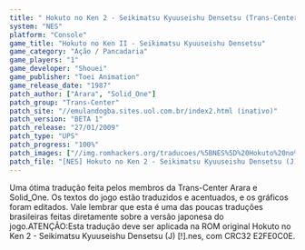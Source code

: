 ```yaml
---
title: " Hokuto no Ken 2 - Seikimatsu Kyuuseishu Densetsu (Trans-Center)"
system: "NES"
platform: "Console"
game_title: "Hokuto no Ken II - Seikimatsu Kyuuseishu Densetsu"
game_category: "Ação / Pancadaria"
game_players: "1"
game_developer: "Shouei"
game_publisher: "Toei Animation"
game_release_date: "1987"
patch_author: ["Arara", "Solid_One"]
patch_group: "Trans-Center"
patch_site: "//emulandogba.sites.uol.com.br/index2.html (inativo)"
patch_version: "BETA 1"
patch_release: "27/01/2009"
patch_type: "UPS"
patch_progress: "100%"
patch_images: ["//img.romhackers.org/traducoes/%5BNES%5D%20Hokuto%20no%20Ken%202%20-%20Seikimatsu%20Kyuuseishu%20Densetsu%20-%20Trans-Center%20-%201.png","//img.romhackers.org/traducoes/%5BNES%5D%20Hokuto%20no%20Ken%202%20-%20Seikimatsu%20Kyuuseishu%20Densetsu%20-%20Trans-Center%20-%202.png","//img.romhackers.org/traducoes/%5BNES%5D%20Hokuto%20no%20Ken%202%20-%20Seikimatsu%20Kyuuseishu%20Densetsu%20-%20Trans-Center%20-%203.png"]
patch_file: "[NES] Hokuto no Ken 2 - Seikimatsu Kyuuseishu Densetsu (J) [!] [T-BR] [T-Arara e Solid_One G-Trans-Center] [V-BETA 1 P-100% A-2009].7z"
---
```

Uma ótima tradução feita pelos membros da Trans-Center Arara e Solid_One. Os textos do jogo estão traduzidos e acentuados, e os gráficos foram editados. Vale lembrar que esta é uma das poucas traduções brasileiras feitas diretamente sobre a versão japonesa do jogo.ATENÇÃO:Esta tradução deve ser aplicada na ROM original Hokuto no Ken 2 - Seikimatsu Kyuuseishu Densetsu (J) [!].nes, com CRC32 E2FE0C0E.